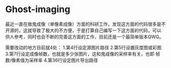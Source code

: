 # Ghost-imaging
最近一直在做鬼成像（单像素成像）方面的科研工作，发现这方面的代码很多是不开源的，这就导致了极大的不方便，于是打算自己编写一下这方面的代码，可以
供人参考，同时也会不断的完善这方面的工作，目前还是一个最简单版本QWQ。

需要改动的地方目前就4处：
1.第4行设定源图片路径
2.第5行设置灰度图或彩图
3.第7行设定成像帧数，也就是多少张图片，这和鬼成像的采样率有关，也即 帧数/像素值为采样率
4.第36行设定图片导出路径

